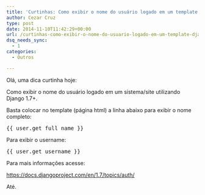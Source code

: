 ```yaml
---
title: 'Curtinhas: Como exibir o nome do usuário logado em um template django'
author: Cezar Cruz
type: post
date: 2014-11-10T11:42:29+00:00
url: /curtinhas-como-exibir-o-nome-do-usuario-logado-em-um-template-django/
dsq_needs_sync:
  - 1
categories:
  - Outros

---
```

Olá, uma dica curtinha hoje:

Como exibir o nome do usuário logado em um sistema/site utilizando Django 1.7+.

<!--more-->

Basta colocar no template (página html) a linha abaixo para exibir o nome completo:

<pre class="lang:default decode:true">{{ user.get_full_name }}</pre>

Para exibir o username:

<pre class="lang:default decode:true ">{{ user.get_username }}</pre>

Para mais informações acesse:

<https://docs.djangoproject.com/en/1.7/topics/auth/>

Até.